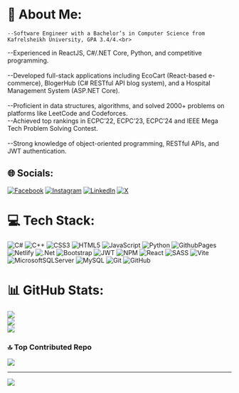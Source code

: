 # 💫 About Me:
	--Software Engineer with a Bachelor’s in Computer Science from Kafrelsheikh University, GPA 3.4/4.<br>	
  --Experienced in ReactJS, C#/.NET Core, Python, and competitive programming.<br>	
  --Developed full-stack applications including EcoCart (React-based e-commerce), BlogerHub (C# RESTful API blog system), and a Hospital Management System (ASP.NET Core).<br>	
  --Proficient in data structures, algorithms, and solved 2000+ problems on platforms like LeetCode and Codeforces.<br>	
  --Achieved top rankings in ECPC’22, ECPC’23, ECPC’24 and IEEE Mega Tech Problem Solving Contest.<br>	
  --Strong knowledge of object-oriented programming, RESTful APIs, and JWT authentication.


## 🌐 Socials:
[![Facebook](https://img.shields.io/badge/Facebook-%231877F2.svg?logo=Facebook&logoColor=white)](https://facebook.com/100026059641180) [![Instagram](https://img.shields.io/badge/Instagram-%23E4405F.svg?logo=Instagram&logoColor=white)](https://instagram.com/mostafa_y65) [![LinkedIn](https://img.shields.io/badge/LinkedIn-%230077B5.svg?logo=linkedin&logoColor=white)](https://linkedin.com/in/mostafay65) [![X](https://img.shields.io/badge/X-black.svg?logo=X&logoColor=white)](https://x.com/mostafa_y65) 

# 💻 Tech Stack:
![C#](https://img.shields.io/badge/c%23-%23239120.svg?style=plastic&logo=csharp&logoColor=white) ![C++](https://img.shields.io/badge/c++-%2300599C.svg?style=plastic&logo=c%2B%2B&logoColor=white) ![CSS3](https://img.shields.io/badge/css3-%231572B6.svg?style=plastic&logo=css3&logoColor=white) ![HTML5](https://img.shields.io/badge/html5-%23E34F26.svg?style=plastic&logo=html5&logoColor=white) ![JavaScript](https://img.shields.io/badge/javascript-%23323330.svg?style=plastic&logo=javascript&logoColor=%23F7DF1E) ![Python](https://img.shields.io/badge/python-3670A0?style=plastic&logo=python&logoColor=ffdd54) ![GithubPages](https://img.shields.io/badge/github%20pages-121013?style=plastic&logo=github&logoColor=white) ![Netlify](https://img.shields.io/badge/netlify-%23000000.svg?style=plastic&logo=netlify&logoColor=#00C7B7) ![.Net](https://img.shields.io/badge/.NET-5C2D91?style=plastic&logo=.net&logoColor=white) ![Bootstrap](https://img.shields.io/badge/bootstrap-%238511FA.svg?style=plastic&logo=bootstrap&logoColor=white) ![JWT](https://img.shields.io/badge/JWT-black?style=plastic&logo=JSON%20web%20tokens) ![NPM](https://img.shields.io/badge/NPM-%23CB3837.svg?style=plastic&logo=npm&logoColor=white) ![React](https://img.shields.io/badge/react-%2320232a.svg?style=plastic&logo=react&logoColor=%2361DAFB) ![SASS](https://img.shields.io/badge/SASS-hotpink.svg?style=plastic&logo=SASS&logoColor=white) ![Vite](https://img.shields.io/badge/vite-%23646CFF.svg?style=plastic&logo=vite&logoColor=white) ![MicrosoftSQLServer](https://img.shields.io/badge/Microsoft%20SQL%20Server-CC2927?style=plastic&logo=microsoft%20sql%20server&logoColor=white) ![MySQL](https://img.shields.io/badge/mysql-4479A1.svg?style=plastic&logo=mysql&logoColor=white) ![Git](https://img.shields.io/badge/git-%23F05033.svg?style=plastic&logo=git&logoColor=white) ![GitHub](https://img.shields.io/badge/github-%23121011.svg?style=plastic&logo=github&logoColor=white)
# 📊 GitHub Stats:
![](https://github-readme-stats.vercel.app/api?username=Mostafay65&theme=vue-dark&hide_border=false&include_all_commits=true&count_private=false)<br/>
![](https://github-readme-streak-stats.herokuapp.com/?user=Mostafay65&theme=vue-dark&hide_border=false)<br/>
![](https://github-readme-stats.vercel.app/api/top-langs/?username=Mostafay65&theme=vue-dark&hide_border=false&include_all_commits=true&count_private=false&layout=compact)

### 🔝 Top Contributed Repo
![](https://github-contributor-stats.vercel.app/api?username=Mostafay65&limit=5&theme=vue-dark&combine_all_yearly_contributions=true)

---
[![](https://visitcount.itsvg.in/api?id=Mostafay65&icon=5&color=3)](https://visitcount.itsvg.in)

<!-- Proudly created with GPRM ( https://gprm.itsvg.in ) -->
